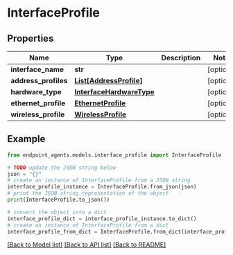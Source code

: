 # InterfaceProfile


## Properties

Name | Type | Description | Notes
------------ | ------------- | ------------- | -------------
**interface_name** | **str** |  | [optional] 
**address_profiles** | [**List[AddressProfile]**](AddressProfile.md) |  | [optional] 
**hardware_type** | [**InterfaceHardwareType**](InterfaceHardwareType.md) |  | [optional] 
**ethernet_profile** | [**EthernetProfile**](EthernetProfile.md) |  | [optional] 
**wireless_profile** | [**WirelessProfile**](WirelessProfile.md) |  | [optional] 

## Example

```python
from endpoint_agents.models.interface_profile import InterfaceProfile

# TODO update the JSON string below
json = "{}"
# create an instance of InterfaceProfile from a JSON string
interface_profile_instance = InterfaceProfile.from_json(json)
# print the JSON string representation of the object
print(InterfaceProfile.to_json())

# convert the object into a dict
interface_profile_dict = interface_profile_instance.to_dict()
# create an instance of InterfaceProfile from a dict
interface_profile_from_dict = InterfaceProfile.from_dict(interface_profile_dict)
```
[[Back to Model list]](../README.md#documentation-for-models) [[Back to API list]](../README.md#documentation-for-api-endpoints) [[Back to README]](../README.md)


